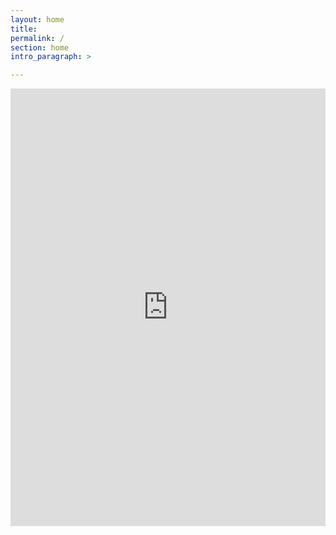 ```yaml
---
layout: home
title: 
permalink: /
section: home
intro_paragraph: >

---
```


<iframe src="https://survey.zohopublic.com/zs/WYCsgx" frameborder='0' style='height:700px;width:100%;' marginwidth='0' marginheight='0' scrolling='auto'></iframe> 


